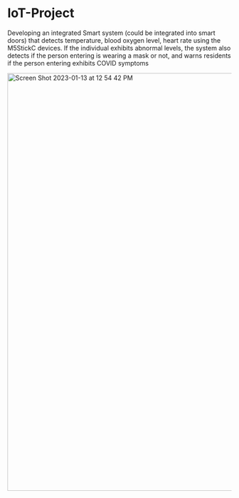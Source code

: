 # IoT-Project

Developing an integrated  Smart system (could be integrated into smart doors) that detects temperature, blood oxygen level, heart rate using the M5StickC devices.
If the individual exhibits abnormal levels, the system also detects if the person entering is wearing a mask or not, and warns residents if the person entering exhibits COVID symptoms

<img width="938" alt="Screen Shot 2023-01-13 at 12 54 42 PM" src="https://user-images.githubusercontent.com/20906991/212397283-65b88921-a470-4d66-a12d-866a134f2611.png">
